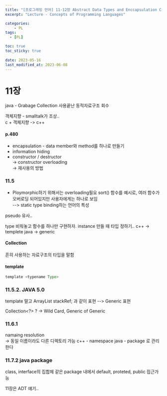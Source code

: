 ```yaml
---
title: "[프로그래밍 언어] 11-12장 Abstract Data Types and Enccapsulation Constructs"
excerpt: "Lecture - Concepts of Programming Languages"

categories:
    - PL
tags:
  - [PL]

toc: true
toc_sticky: true
 
date: 2023-05-16
last_modified_at: 2023-06-08
---
```


# 11장
java - Grabage Collection
사용끝난 동적자료구조 회수

객체지향 - smalltalk가 조상..  
c + 객체지향 -> c++

#### p.480
- encapsulation - data member와 method를 하나로 만들기
- information hiding
- constructor / destructor  
-> constructor overloading  
-> 재사용의 방법


### 11.5
- Ploymorphic하기 위해서는 overloading필요
sort() 함수를 예시로, 여러 함수가 오버로딩 되어있지만 사용자에게는 하나로 보임  
--> static type binding하는 언어의 특성

pseudo 유사..

type 비워놓고 함수를 하나만 구현하자.
instance 만들 때 타입 정하기..
c++ -> templete
java -> generic

#### Collection
흔히 사용하는 자료구조의 타입을 말함

#### template
```java
template <typename Type>
```

### 11.5.2. JAVA 5.0
template 말고
ArrayList<T> stackRef; 과 같이 표현
--> Generic 표현

Collection<?>
? -> Wild Card, Generic of Generic

### 11.6.1 
namaing resolution  
-> 동일 이름이라도 다른 디렉토리 가능
c++ - namespace
java - package
로 관리한다

### 11.7.2 java package
class, interface의 집합체 
같은 package 내에서 default, proteted, public 접근가능

11장은 ADT 얘기..
